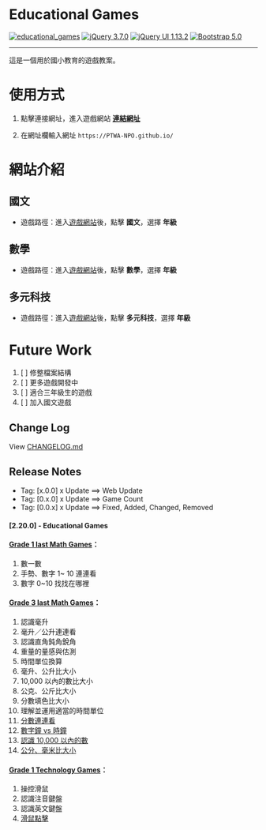 # Educational Games

[![educational_games](https://img.shields.io/github/v/tag/PTWA-NPO/PTWA-NPO.github.io?color=%2322B3D0)](https://github.com/PTWA-NPO/PTWA-NPO.github.io/tree/2.20.0)
[![jQuery 3.7.0](https://img.shields.io/badge/jQuery-3.7.0-blue.svg)](https://github.com/jquery/jquery/releases/tag/3.7.0)
[![jQuery UI 1.13.2](https://img.shields.io/badge/jQueryUI-1.13.2-orange.svg)](https://jqueryui.com/download)
[![Bootstrap 5.0](https://img.shields.io/badge/Bootstrap-5.0-purple.svg)](https://getbootstrap.com/docs/5.0/getting-started/download/)

---
這是一個用於國小教育的遊戲教案。

# 使用方式

[//]: # (TODO demo gif)

1. 點擊連接網址，進入遊戲網站
    [**連結網址**](https://PTWA-NPO.github.io/)

2. 在網址欄輸入網址
    `https://PTWA-NPO.github.io/`

[//]: # (TODO demo gif)


# 網站介紹

## 國文

- 遊戲路徑：進入[遊戲網站](https://PTWA-NPO.github.io/)後，點擊 **國文**，選擇 **年級**
## 數學

- 遊戲路徑：進入[遊戲網站](https://PTWA-NPO.github.io/)後，點擊 **數學**，選擇 **年級**
## 多元科技

- 遊戲路徑：進入[遊戲網站](https://PTWA-NPO.github.io/)後，點擊 **多元科技**，選擇 **年級**

# Future Work

1. [ ] 修整檔案結構
2. [ ] 更多遊戲開發中
3. [ ] 適合三年級生的遊戲
4. [ ] 加入國文遊戲

## Change Log

View [CHANGELOG.md](./CHANGELOG.md)

## Release Notes

- Tag: [x.0.0] x Update ==> Web Update
- Tag: [0.x.0] x Update ==> Game Count
- Tag: [0.0.x] x Update ==> Fixed, Added, Changed, Removed

#### [2.20.0] - Educational Games
#### [Grade 1 last Math Games](http://ptwa-npo.github.io/games/math/grade1/index.html)：
1. 數一數
2. 手勢、數字 1~ 10 連連看
3. 數字 0~10 找找在哪裡

#### [Grade 3 last Math Games](http://ptwa-npo.github.io/games/math/grade3/index.html)：
1. 認識毫升
2. 毫升／公升連連看
3. 認識直角鈍角銳角
4. 重量的量感與估測
5. 時間單位換算
6. 毫升、公升比大小
7. 10,000 以內的數比大小
8. 公克、公斤比大小
9. 分數填色比大小
10. 理解並運用適當的時間單位
11. [分數連連看](http://ptwa-npo.github.io/game_view/?unit=math&id=11)
12. [數字鐘 vs 時鐘](http://ptwa-npo.github.io/game_view/?unit=math&id=12)
13. [認識 10,000 以內的數](http://ptwa-npo.github.io/game_view/?unit=math&id=13)
14. [公分、毫米比大小](http://ptwa-npo.github.io/game_view/?unit=math&id=20)

#### [Grade 1 Technology Games](http://ptwa-npo.github.io/games/technology/grade1/index.html)：
1. 操控滑鼠
2. 認識注音鍵盤
3. 認識英文鍵盤
4. [滑鼠點擊](http://ptwa-npo.github.io/game_view/?unit=technology&id=14)
